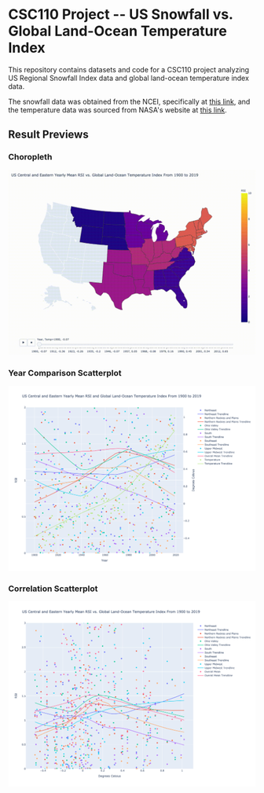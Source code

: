 # CSC110 Project -- US Snowfall vs. Global Land-Ocean Temperature Index

This repository contains datasets and code for a CSC110 project analyzing US Regional Snowfall Index data and global land-ocean temperature index data.

The snowfall data was obtained from the NCEI, specifically at [this link](https://www.ncei.noaa.gov/data/regional-snowfall-index/access/regional-snowfall-index_c20191218.csv), and the temperature data was sourced from NASA's website at [this link](https://data.giss.nasa.gov/gistemp/graphs/graph_data/Global_Mean_Estimates_based_on_Land_and_Ocean_Data/graph.txt).

## Result Previews

### Choropleth

![Choropleth Preview](./previews/choropleth.gif)

### Year Comparison Scatterplot

![Year Comparison Scatterplot Preview](./previews/year_comparison_scatterplot.png)

### Correlation Scatterplot

![Correlation Scatterplot Preview](./previews/correlation_scatterplot.png)
